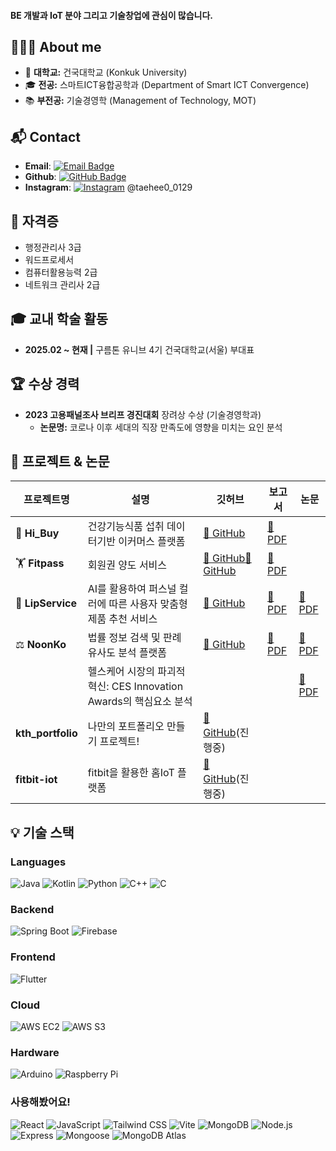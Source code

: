 #### BE 개발과 IoT 분야 그리고 기술창업에 관심이 많습니다. 

## 👩🏻‍💻 About me 
- 🏫 **대학교:** 건국대학교 (Konkuk University)  
- 🎓 **전공:** 스마트ICT융합공학과 (Department of Smart ICT Convergence)  
- 📚 **부전공:** 기술경영학 (Management of Technology, MOT)  

## 📬 Contact
- **Email**: [![Email Badge](https://img.shields.io/badge/-kroad0129@naver.com-c14438?style=flat&logo=Gmail&logoColor=white)](mailto:kroad0129@naver.com)
- **Github**: [![GitHub Badge](https://img.shields.io/badge/-kroad0129-000000?style=flat&logo=GitHub&logoColor=white)](https://github.com/kroad0129)
- **Instagram**: [![Instagram](https://img.shields.io/badge/Instagram-E4405F?style=flat-square&logo=instagram&logoColor=white)](https://www.instagram.com/taehee0_0129/) @taehee0_0129

<!-- ## 🏆 교내 조직 활동
- **제7대 스마트ICT융합공학과 학생회 'COM-ON' 재정사무국원 (2023)
- **제8대 스마트ICT융합공학과 학생회 'QUEUE' 기획집행국원 (2024)
- **제8대 KU융합과학기술원 학생회 '에이트' 감사소위원 (2024) -->

## 📜 자격증
- 행정관리사 3급
- 워드프로세서
- 컴퓨터활용능력 2급
- 네트워크 관리사 2급

## 🎓 교내 학술 활동
- **2025.02 ~ 현재  |**  구름톤 유니브 4기 건국대학교(서울) 부대표
    
## 🏆 수상 경력
- **2023 고용패널조사 브리프 경진대회** 장려상 수상 (기술경영학과) 
  - **논문명:** 코로나 이후 세대의 직장 만족도에 영향을 미치는 요인 분석

## 📃 프로젝트 & 논문

| 프로젝트명 | 설명 | 깃허브 | 보고서 | 논문 |
|------------|------|--------|-------|-------|
| 💊 **Hi_Buy** | 건강기능식품 섭취 데이터기반 이커머스 플랫폼 | [🔗 GitHub](https://github.com/kroad0129/Hi_Buy) | [🔗 PDF](https://drive.google.com/file/d/1mj3pa3l0ZLi2JtsvjApWENonAHUMkJw8/view?usp=sharing) | |
| 🏋️ **Fitpass** | 회원권 양도 서비스 | [🔗 GitHub](https://github.com/kroad0129/fitpass)[🔗 GitHub](https://github.com/kroad0129/FitPASS.) | [🔗 PDF](https://drive.google.com/file/d/1hvyuP48FZpvEu2LEdQj6cfpGpH-Fm1fs/view?usp=sharing) | |
| 💄 **LipService** | AI를 활용하여 퍼스널 컬러에 따른 사용자 맞춤형 제품 추천 서비스 | [🔗 GitHub](https://github.com/kroad0129/lipservice) | [🔗 PDF](https://drive.google.com/file/d/1mKYCahIGwqR_K4gZppTjKudkG1t0thay/view?usp=drive_link) | [🔗 PDF](https://drive.google.com/file/d/1v3F8U3QipYXcZJI3fjsKR6ccu_6ovPxy/view?usp=drive_link) |
| ⚖️ **NoonKo** | 법률 정보 검색 및 판례 유사도 분석 플랫폼 | [🔗 GitHub](https://github.com/kroad0129/noonko) | [🔗 PDF](https://drive.google.com/file/d/1fob5QRn9vgcNixoHTByyTvBq1PI0QcLs/view?usp=drive_link) | [🔗 PDF](https://drive.google.com/file/d/1rgsw9NkbiUMw4mRant7kjX4OhxL8ZDOt/view?usp=drive_link) |
| | 헬스케어 시장의 파괴적 혁신: CES Innovation Awards의 핵심요소 분석 | | | [🔗 PDF](https://drive.google.com/file/d/1Zjf1DV6M6OANiJJIRVzrTYrecFluwgBa/view?usp=drive_link) |
| **kth_portfolio**| 나만의 포트폴리오 만들기 프로젝트! | [🔗 GitHub](https://github.com/kroad0129/kth-portfolio)(진행중) | | |
| **fitbit-iot**| fitbit을 활용한 홈IoT 플랫폼 | [🔗 GitHub](https://github.com/kroad0129/fitbit-iot)(진행중) | | |

## 💡 기술 스택

### Languages
![Java](https://img.shields.io/badge/Java-007396?style=flat&logo=Java&logoColor=white)
![Kotlin](https://img.shields.io/badge/Kotlin-0095D5?style=flat&logo=Kotlin&logoColor=white)
![Python](https://img.shields.io/badge/Python-3776AB?style=flat&logo=Python&logoColor=white)
![C++](https://img.shields.io/badge/C++-00599C?style=flat&logo=C%2B%2B&logoColor=white)
![C](https://img.shields.io/badge/C-A8B9CC?style=flat&logo=C&logoColor=white)

### Backend
![Spring Boot](https://img.shields.io/badge/Spring%20Boot-6DB33F?style=flat&logo=Spring-Boot&logoColor=white)
![Firebase](https://img.shields.io/badge/Firebase-FFCA28?style=flat&logo=Firebase&logoColor=white)

### Frontend
![Flutter](https://img.shields.io/badge/Flutter-02569B?style=flat&logo=Flutter&logoColor=white)

### Cloud  
![AWS EC2](https://img.shields.io/badge/AWS%20EC2-FF9900?style=flat&logo=Amazon%20EC2&logoColor=white)
![AWS S3](https://img.shields.io/badge/AWS%20S3-569A31?style=flat&logo=Amazon%20S3&logoColor=white)

### Hardware
![Arduino](https://img.shields.io/badge/Arduino-00979D?style=flat&logo=Arduino&logoColor=white)
![Raspberry Pi](https://img.shields.io/badge/Raspberry%20Pi-A22846?style=flat&logo=Raspberry-Pi&logoColor=white)

### 사용해봤어요!
![React](https://img.shields.io/badge/React-61DAFB?style=flat&logo=React&logoColor=black)
![JavaScript](https://img.shields.io/badge/JavaScript-F7DF1E?style=flat&logo=JavaScript&logoColor=black)
![Tailwind CSS](https://img.shields.io/badge/Tailwind%20CSS-06B6D4?style=flat&logo=Tailwind%20CSS&logoColor=white)
![Vite](https://img.shields.io/badge/Vite-646CFF?style=flat&logo=Vite&logoColor=white)
![MongoDB](https://img.shields.io/badge/MongoDB-47A248?style=flat&logo=MongoDB&logoColor=white)
![Node.js](https://img.shields.io/badge/Node.js-339933?style=flat&logo=Node.js&logoColor=white)
![Express](https://img.shields.io/badge/Express-000000?style=flat&logo=Express&logoColor=white)
![Mongoose](https://img.shields.io/badge/Mongoose-880000?style=flat&logo=Mongoose&logoColor=white)
![MongoDB Atlas](https://img.shields.io/badge/MongoDB%20Atlas-47A248?style=flat&logo=MongoDB&logoColor=white)





